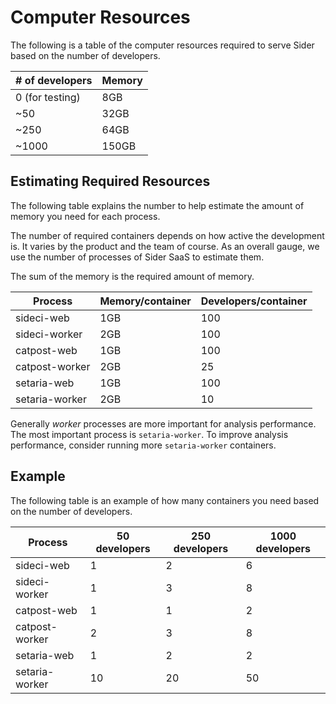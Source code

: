 # Computer Resources

The following is a table of the computer resources required to serve Sider based on the number of developers.

| # of developers | Memory |
|-----------------|--------|
| 0 (for testing) | 8GB    |
| ~50             | 32GB   |
| ~250            | 64GB   |
| ~1000           | 150GB  |

## Estimating Required Resources

The following table explains the number to help estimate the amount of memory you need for each process.

The number of required containers depends on how active the development is.
It varies by the product and the team of course.
As an overall gauge, we use the number of processes of Sider SaaS to estimate them.

The sum of the memory is the required amount of memory.

| Process | Memory/container | Developers/container |
|---|---|---|
| sideci-web | 1GB | 100 |
| sideci-worker | 2GB | 100 |
| catpost-web | 1GB | 100 | 
| catpost-worker | 2GB | 25 |
| setaria-web | 1GB | 100 |
| setaria-worker | 2GB | 10 |

Generally *worker* processes are more important for analysis performance.
The most important process is `setaria-worker`.
To improve analysis performance, consider running more `setaria-worker` containers.

## Example

The following table is an example of how many containers you need based on the number of developers.

| Process | 50 developers | 250 developers | 1000 developers |
|--|--|--|--|
| sideci-web | 1 | 2 | 6 |
| sideci-worker | 1 | 3 | 8 |
| catpost-web | 1 | 1 | 2 |
| catpost-worker | 2 | 3 | 8 |
| setaria-web | 1 | 2 | 2 |
| setaria-worker | 10 | 20 | 50 |

